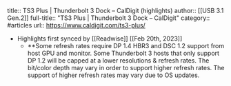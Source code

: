 title:: TS3 Plus | Thunderbolt 3 Dock – CalDigit (highlights)
author:: [[USB 3.1 Gen.2]]
full-title:: "TS3 Plus | Thunderbolt 3 Dock – CalDigit"
category:: #articles
url:: https://www.caldigit.com/ts3-plus/

- Highlights first synced by [[Readwise]] [[Feb 20th, 2023]]
	- **Some refresh rates require DP 1.4 HBR3 and DSC 1.2 support from host GPU and monitor. Some Thunderbolt 3 hosts that only support DP 1.2 will be capped at a lower resolutions &amp; refresh rates. The bit/color depth may vary in order to support higher refresh rates. The support of higher refresh rates may vary due to OS updates.